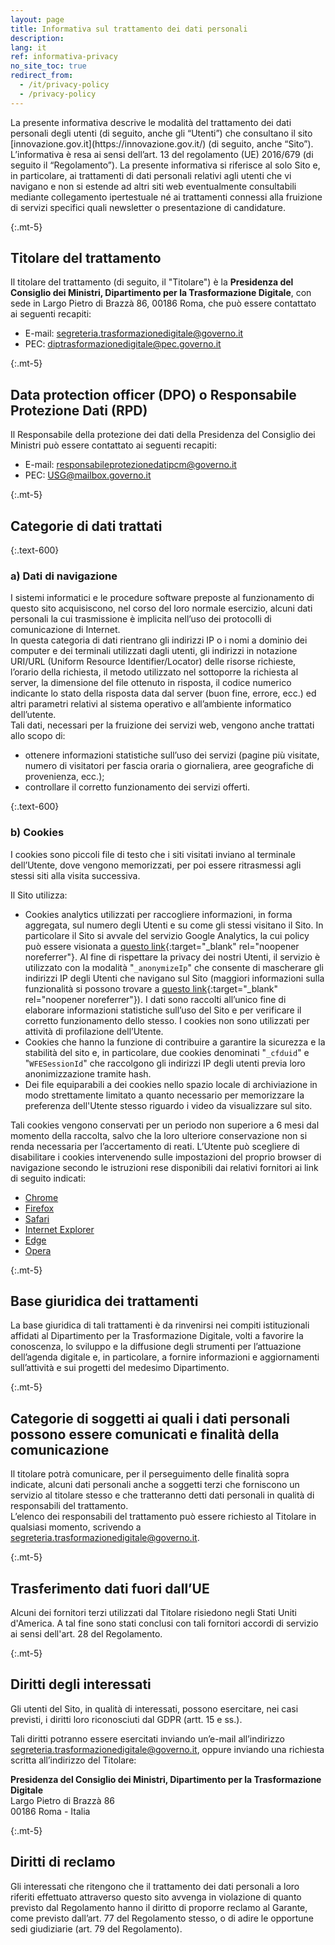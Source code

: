 ```yaml
---
layout: page
title: Informativa sul trattamento dei dati personali
description:
lang: it
ref: informativa-privacy
no_site_toc: true
redirect_from:
  - /it/privacy-policy
  - /privacy-policy
---
```


<div class="my-5 small max-w-40" markdown="1">
La presente informativa descrive le modalità del trattamento dei dati personali degli utenti (di seguito, anche gli “Utenti”) che consultano il sito [innovazione.gov.it](https://innovazione.gov.it/) (di seguito, anche “Sito”).  
L’informativa è resa ai sensi dell’art. 13 del regolamento (UE) 2016/679 (di seguito il “Regolamento”).  
La presente informativa si riferisce al solo Sito e, in particolare, ai trattamenti di dati personali relativi agli utenti che vi navigano e non si estende ad altri siti web eventualmente consultabili mediante collegamento ipertestuale né ai trattamenti connessi alla fruizione di servizi specifici quali newsletter o presentazione di candidature.

{:.mt-5}
## Titolare del trattamento

Il titolare del trattamento (di seguito, il "Titolare") è la **Presidenza del Consiglio dei Ministri, Dipartimento per la Trasformazione Digitale**, con sede in Largo Pietro di Brazzà 86, 00186 Roma, che può essere contattato ai seguenti recapiti:

* E-mail: [segreteria.trasformazionedigitale@governo.it](mailto:segreteria.trasformazionedigitale@governo.it)
* PEC: [diptrasformazionedigitale@pec.governo.it](mailto:diptrasformazionedigitale@pec.governo.it)

{:.mt-5}
## Data protection officer (DPO) o Responsabile Protezione Dati (RPD)

Il Responsabile della protezione dei dati della Presidenza del Consiglio dei Ministri può essere contattato ai seguenti recapiti:

* E-mail: [responsabileprotezionedatipcm@governo.it](mailto:responsabileprotezionedatipcm@governo.it)
* PEC: [USG@mailbox.governo.it](mailto:USG@mailbox.governo.it)

{:.mt-5}
## Categorie di dati trattati

{:.text-600}
### a) Dati di navigazione

I sistemi informatici e le procedure software preposte al funzionamento di questo sito acquisiscono, nel corso del loro normale esercizio, alcuni dati personali la cui trasmissione è implicita nell’uso dei protocolli di comunicazione di Internet.  
In questa categoria di dati rientrano gli indirizzi IP o i nomi a dominio dei computer e dei terminali utilizzati dagli utenti, gli indirizzi in notazione URI/URL (Uniform Resource Identifier/Locator) delle risorse richieste, l’orario della richiesta, il metodo utilizzato nel sottoporre la richiesta al server, la dimensione del file ottenuto in risposta, il codice numerico indicante lo stato della risposta data dal server (buon fine, errore, ecc.) ed altri parametri relativi al sistema operativo e all’ambiente informatico dell’utente.  
Tali dati, necessari per la fruizione dei servizi web, vengono anche trattati allo scopo di:

* ottenere informazioni statistiche sull’uso dei servizi (pagine più visitate, numero di visitatori per fascia oraria o giornaliera, aree geografiche di provenienza, ecc.);
* controllare il corretto funzionamento dei servizi offerti.

{:.text-600}
### b) Cookies

I cookies sono piccoli file di testo che i siti visitati inviano al terminale dell’Utente, dove vengono memorizzati, per poi essere ritrasmessi agli stessi siti alla visita successiva.

Il Sito utilizza:

* Cookies analytics utilizzati per raccogliere informazioni, in forma aggregata, sul numero degli Utenti e su come gli stessi visitano il Sito. In particolare il Sito si avvale del servizio Google Analytics, la cui policy può essere visionata a [questo link](https://developers.google.com/analytics/devguides/collection/analyticsjs/cookie-usage){:target="_blank" rel="noopener noreferrer"}. Al fine di rispettare la privacy dei nostri Utenti, il servizio è utilizzato con la modalità "`_anonymizeIp`" che consente di mascherare gli indirizzi IP degli Utenti che navigano sul Sito (maggiori informazioni sulla funzionalità si possono trovare a [questo link](https://support.google.com/analytics/answer/2763052?hl=it){:target="_blank" rel="noopener noreferrer"}). I dati sono raccolti all’unico fine di elaborare informazioni statistiche sull’uso del Sito e per verificare il corretto funzionamento dello stesso. I cookies non sono utilizzati per attività di profilazione dell’Utente.
* Cookies che hanno la funzione di contribuire a garantire la sicurezza e la stabilità del sito e, in particolare, due cookies denominati "`_cfduid`" e "`WFESessionId`" che raccolgono gli indirizzi IP degli utenti previa loro anonimizzazione tramite hash.
* Dei file equiparabili a dei cookies nello spazio locale di archiviazione in modo strettamente limitato a quanto necessario per memorizzare la preferenza dell'Utente stesso riguardo i video da visualizzare sul sito.

Tali cookies vengono conservati per un periodo non superiore a 6 mesi dal momento della raccolta, salvo che la loro ulteriore conservazione non si renda necessaria per l’accertamento di reati. L’Utente può scegliere di disabilitare i cookies intervenendo sulle impostazioni del proprio browser di navigazione secondo le istruzioni rese disponibili dai relativi fornitori ai link di seguito indicati:

* [Chrome](https://support.google.com/chrome/answer/95647?co=GENIE.Platform%3DDesktop&hl=it)
* [Firefox](https://support.mozilla.org/it/kb/protezione-antitracciamento-avanzata-firefox-desktop?redirectlocale=it&redirectslug=Attivare+e+disattivare+i+cookie)
* [Safari](https://support.apple.com/guide/safari/manage-cookies-and-website-data-sfri11471/mac)
* [Internet Explorer](https://support.microsoft.com/it-it/help/17442/windows-internet-explorer-delete-manage-cookies)
* [Edge](https://support.microsoft.com/it-it/help/4027947/microsoft-edge-delete-cookies)
* [Opera](https://help.opera.com/en/latest/web-preferences/#cookies)

{:.mt-5}
## Base giuridica dei trattamenti

La base giuridica di tali trattamenti è da rinvenirsi nei compiti istituzionali affidati al Dipartimento per la Trasformazione Digitale, volti a favorire la conoscenza, lo sviluppo e la diffusione degli strumenti per l’attuazione dell’agenda digitale e, in particolare, a fornire informazioni e aggiornamenti sull’attività e sui progetti del medesimo Dipartimento.

{:.mt-5}
## Categorie di soggetti ai quali i dati personali possono essere comunicati e finalità della comunicazione

Il titolare potrà comunicare, per il perseguimento delle finalità sopra indicate, alcuni dati personali anche a soggetti terzi che forniscono un servizio al titolare stesso e che tratteranno detti dati personali in qualità di responsabili del trattamento.  
L’elenco dei responsabili del trattamento può essere richiesto al Titolare in qualsiasi momento, scrivendo a [segreteria.trasformazionedigitale@governo.it](mailto:segreteria.trasformazionedigitale@governo.it).

{:.mt-5}
## Trasferimento dati fuori dall’UE

Alcuni dei fornitori terzi utilizzati dal Titolare risiedono negli Stati Uniti d'America. A tal fine sono stati conclusi con tali fornitori accordi di servizio ai sensi dell'art. 28 del Regolamento.

{:.mt-5}
## Diritti degli interessati

Gli utenti del Sito, in qualità di interessati, possono esercitare, nei casi previsti, i diritti loro riconosciuti dal GDPR (artt. 15 e ss.).

Tali diritti potranno essere esercitati inviando un’e-mail all’indirizzo [segreteria.trasformazionedigitale@governo.it](mailto:segreteria.trasformazionedigitale@governo.it), oppure inviando una richiesta scritta all’indirizzo del Titolare:

**Presidenza del Consiglio dei Ministri, Dipartimento per la Trasformazione Digitale**  
Largo Pietro di Brazzà 86  
00186 Roma - Italia  

{:.mt-5}
## Diritti di reclamo

Gli interessati che ritengono che il trattamento dei dati personali a loro riferiti effettuato attraverso questo sito avvenga in violazione di quanto previsto dal Regolamento hanno il diritto di proporre reclamo al Garante, come previsto dall’art. 77 del Regolamento stesso, o di adire le opportune sedi giudiziarie (art. 79 del Regolamento).
</div>

